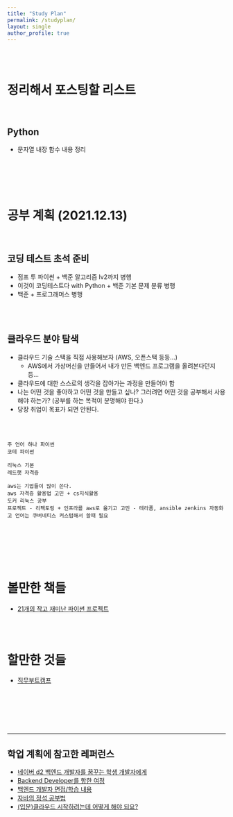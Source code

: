 ```yaml
---
title: "Study Plan"
permalink: /studyplan/
layout: single
author_profile: true
---
```

<br/><br/>

# 정리해서 포스팅할 리스트

<br/>

## Python
 - 문자열 내장 함수 내용 정리



<br/><br/><br/><br/>

# 공부 계획 (2021.12.13)

<br/>

## 코딩 테스트 초석 준비
  - 점프 투 파이썬 + 백준 알고리즘 lv2까지 병행
  - 이것이 코딩테스트다 with Python + 백준 기본 문제 분류 병행
  - 백준 + 프로그래머스 병행

<br/><br/>

## 클라우드 분야 탐색
  - 클라우드 기술 스택을 직접 사용해보자 (AWS, 오픈스택 등등...)
    - AWS에서 가상머신을 만들어서 내가 만든 백엔드 프로그램을 올려본다던지 등...
  - 클라우드에 대한 스스로의 생각을 잡아가는 과정을 만들어야 함
  - 나는 어떤 것을 좋아하고 어떤 것을 만들고 싶나? 그러려면 어떤 것을 공부해서 사용해야 하는가? (공부를 하는 목적이 분명해야 한다.)
  - 당장 취업이 목표가 되면 안된다.


<br/><br/>

```
주 언어 하나 파이썬
코테 파이썬 

리눅스 기본
레드햇 자격증

aws는 기업들이 많이 쓴다.
aws 자격증 활용법 고민 + cs지식활용 
도커 리눅스 공부
프로젝트 - 리펙토링 + 인프라를 aws로 옮기고 고민 - 테라폼, ansible zenkins 자동화 
고 언어는 쿠버네티스 커스텀해서 쓸때 필요
```

<br/><br/><br/><br/><br/>


# 볼만한 책들
 - [21개의 작고 재미난 파이썬 프로젝트](https://brunch.co.kr/@topasvga/1808)

<br/><br/>

# 할만한 것들
 - [직무부트캠프](https://comento.kr/edu)

<br/><br/><br/><br/><br/>

---------------------------------------------------------------------------------
## 학업 계획에 참고한 레퍼런스
 - [네이버 d2 백엔드 개발자를 꿈꾸는 학생 개발자에게](https://d2.naver.com/news/3435170)
 - [Backend Developer를 항한 여정](https://thisisprogrammingworld.tistory.com/m/97)
 - [백엔드 개발자 면접/학습 내용](https://velog.io/@minsgy/%EB%B0%B1%EC%97%94%EB%93%9C-%EA%B0%9C%EB%B0%9C%EC%9E%90-%EB%A9%B4%EC%A0%91%ED%95%99%EC%8A%B5%EB%82%B4%EC%9A%A9)
 - [자바의 정석 공부법](https://limesparkling.tistory.com/17?utm_source=pocket_mylist) 
 - [(입문)클라우드 시작하려는데 어떻게 해야 되요?](https://brunch.co.kr/@topasvga/634)